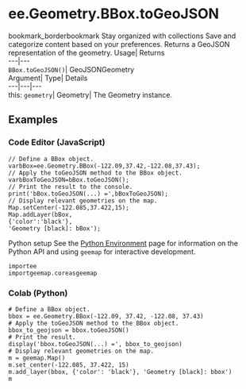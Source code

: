  
#  ee.Geometry.BBox.toGeoJSON
bookmark_borderbookmark Stay organized with collections  Save and categorize content based on your preferences. 
Returns a GeoJSON representation of the geometry. Usage| Returns  
---|---  
`BBox.toGeoJSON()`| GeoJSONGeometry  
Argument| Type| Details  
---|---|---  
this: `geometry`| Geometry| The Geometry instance.  
## Examples
### Code Editor (JavaScript)
```
// Define a BBox object.
varbBox=ee.Geometry.BBox(-122.09,37.42,-122.08,37.43);
// Apply the toGeoJSON method to the BBox object.
varbBoxToGeoJSON=bBox.toGeoJSON();
// Print the result to the console.
print('bBox.toGeoJSON(...) =',bBoxToGeoJSON);
// Display relevant geometries on the map.
Map.setCenter(-122.085,37.422,15);
Map.addLayer(bBox,
{'color':'black'},
'Geometry [black]: bBox');
```

Python setup
See the [ Python Environment](https://developers.google.com/earth-engine/guides/python_install) page for information on the Python API and using `geemap` for interactive development.
```
importee
importgeemap.coreasgeemap
```

### Colab (Python)
```
# Define a BBox object.
bbox = ee.Geometry.BBox(-122.09, 37.42, -122.08, 37.43)
# Apply the toGeoJSON method to the BBox object.
bbox_to_geojson = bbox.toGeoJSON()
# Print the result.
display('bbox.toGeoJSON(...) =', bbox_to_geojson)
# Display relevant geometries on the map.
m = geemap.Map()
m.set_center(-122.085, 37.422, 15)
m.add_layer(bbox, {'color': 'black'}, 'Geometry [black]: bbox')
m
```

